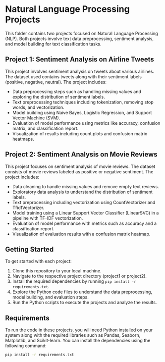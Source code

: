 # Natural Language Processing Projects

This folder contains two projects focused on Natural Language Processing (NLP). Both projects involve text data preprocessing, sentiment analysis, and model building for text classification tasks.

## Project 1: Sentiment Analysis on Airline Tweets

This project involves sentiment analysis on tweets about various airlines. The dataset used contains tweets along with their sentiment labels (positive, negative, neutral). The project includes:

- Data preprocessing steps such as handling missing values and exploring the distribution of sentiment labels.
- Text preprocessing techniques including tokenization, removing stop words, and vectorization.
- Model building using Naive Bayes, Logistic Regression, and Support Vector Machine (SVM).
- Evaluation of model performance using metrics like accuracy, confusion matrix, and classification report.
- Visualization of results including count plots and confusion matrix heatmaps.

## Project 2: Sentiment Analysis on Movie Reviews

This project focuses on sentiment analysis of movie reviews. The dataset consists of movie reviews labeled as positive or negative sentiment. The project includes:

- Data cleaning to handle missing values and remove empty text reviews.
- Exploratory data analysis to understand the distribution of sentiment labels.
- Text preprocessing including vectorization using CountVectorizer and TfidfVectorizer.
- Model training using a Linear Support Vector Classifier (LinearSVC) in a pipeline with TF-IDF vectorization.
- Evaluation of model performance with metrics such as accuracy and a classification report.
- Visualization of evaluation results with a confusion matrix heatmap.

## Getting Started

To get started with each project:

1. Clone this repository to your local machine.
2. Navigate to the respective project directory (project1 or project2).
3. Install the required dependencies by running `pip install -r requirements.txt`.
4. Explore the Python code files to understand the data preprocessing, model building, and evaluation steps.
5. Run the Python scripts to execute the projects and analyze the results.

## Requirements

To run the code in these projects, you will need Python installed on your system along with the required libraries such as Pandas, Seaborn, Matplotlib, and Scikit-learn. You can install the dependencies using the following command:

```bash
pip install -r requirements.txt
